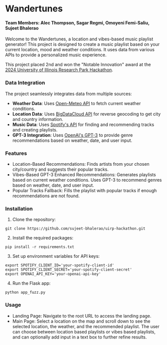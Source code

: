 
# Wandertunes

#### Team Members: Alec Thompson, Sagar Regmi, Omoyeni Femi-Saliu, Sujeet Bhalerao


Welcome to the Wandertunes, a location and vibes-based music playlist generator! This project is designed to create a music playlist based on your current location, mood and weather conditions. It uses data from various APIs to provide a personalized music experience.

This project placed 2nd and won the "Notable Innovation" award at the [2024 University of Illinois Research Park Hackathon](https://github.com/uirphack/2024).

### Data Integration
The project seamlessly integrates data from multiple sources:

- **Weather Data**: Uses [Open-Meteo API](https://open-meteo.com/en/docs) to fetch current weather conditions.
- **Location Data**: Uses [BigDataCloud API](https://www.bigdatacloud.com/free-api/free-reverse-geocode-to-city-api) for reverse geocoding to get city and country information.
- **Music Data**: Uses [Spotify's API](https://developer.spotify.com/documentation/web-api) for finding and recommending tracks and creating playlists.
- **GPT-3 Integration**: Uses [OpenAI's GPT-3](https://platform.openai.com/docs/api-reference) to provide genre recommendations based on weather, date, and user input.


### Features
- Location-Based Recommendations: Finds artists from your chosen city/country and suggests their popular tracks.
- Vibes-Based GPT-3 Enhanced Recommendations: Generates playlists based on current weather conditions. Uses GPT-3 to recommend genres based on weather, date, and user input.
- Popular Tracks Fallback: Fills the playlist with popular tracks if enough recommendations are not found.

### Installation
1. Clone the repository:

```
git clone https://github.com/sujeet-bhalerao/uirp-hackathon.git
```

2. Install the required packages:

```
pip install -r requirements.txt
```

3. Set up environment variables for API keys:

```
export SPOTIFY_CLIENT_ID='your-spotify-client-id'
export SPOTIFY_CLIENT_SECRET='your-spotify-client-secret'
export OPENAI_API_KEY='your-openai-api-key'
```

4. Run the Flask app:
```
python app_fuzz.py

```

### Usage
- Landing Page: Navigate to the root URL to access the landing page.
- Main Page: Select a location on the map and scroll down to see the selected location, the weather, and the recommended playlist. The user can choose between location based playlists or vibes based playlists, and can optionally add input in a text box to further refine results.

